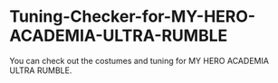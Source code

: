# Tuning-Checker-for-MY-HERO-ACADEMIA-ULTRA-RUMBLE
 You can check out the costumes and tuning for MY HERO ACADEMIA ULTRA RUMBLE.
